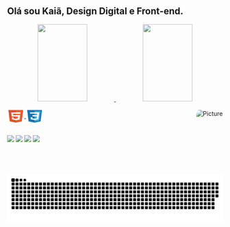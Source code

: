 ## Olá sou Kaiã, Design Digital e Front-end.
<div align="center">
  <a href="https://github.com/kaiawerb">
  <img height="180em" width="48%" src="https://github-readme-stats.vercel.app/api?username=kaiawerb&show_icons=true&theme=dracula&include_all_commits=true&count_private=true"/>
  <img height="180em" width="48%" src="https://github-readme-stats.vercel.app/api/top-langs/?username=kaiawerb&layout=compact&langs_count=7&theme=dracula"/>
</div>
<div style="display: inline_block"><br>
  <img align="center" alt="HTML" height="30" width="40" src="https://raw.githubusercontent.com/devicons/devicon/master/icons/html5/html5-original.svg">
  <img align="center" alt="CSS" height="30" width="40" src="https://raw.githubusercontent.com/devicons/devicon/master/icons/css3/css3-original.svg">
  <img align="right" alt="Picture" height="150" style="border-radius:10%!important;" src="https://scontent-gru1-2.cdninstagram.com/v/t51.2885-19/168421557_495644164796175_1488178573221278544_n.jpg?stp=dst-jpg_s320x320&_nc_ht=scontent-gru1-2.cdninstagram.com&_nc_cat=103&_nc_ohc=4PKh-0P9yawAX_l8rAU&edm=ABfd0MgBAAAA&ccb=7-4&oh=00_AT_ZzdOcvavK_dCSANTFKGHr2aBiVvWQeBwThZrw5N2vpg&oe=62266D2F&_nc_sid=7bff83">
</div>
  
  ##
 
<div> 
  
  <a href="https://instagram.com/kwerb_" target="_blank"><img src="https://img.shields.io/badge/Instagram-E4405F?style=for-the-badge&logo=instagram&logoColor=white" target="_blank"></a>
 <a href="https://discord.gg/EnNEDEHKPg" target="_blank"><img src="https://img.shields.io/badge/Discord-7289DA?style=for-the-badge&logo=discord&logoColor=white" target="_blank"></a> 
  <a href = "mailto:kaiawerb@digitalsoluc.com.br"><img src="https://img.shields.io/badge/-Gmail-%23333?style=for-the-badge&logo=gmail&logoColor=white" target="_blank"></a>
  <a href="https://www.linkedin.com/in/kaiã-werb-46312a1a8/" target="_blank"><img src="https://img.shields.io/badge/-LinkedIn-%230077B5?style=for-the-badge&logo=linkedin&logoColor=white" target="_blank"></a> 
 
  ![Snake animation](https://github.com/kaiawerb/kaiawerb/blob/output/github-contribution-grid-snake.svg)
 
</div>
